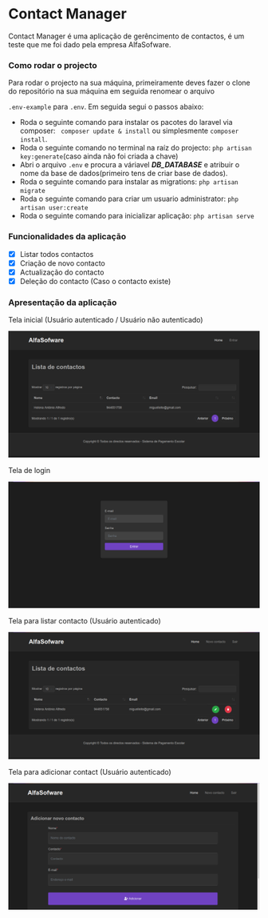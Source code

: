 <h1>Contact Manager</h1>

<p>Contact Manager é uma aplicação de gerêncimento de contactos, é um teste que me foi dado pela empresa AlfaSofware.</p>

### Como rodar o projecto

<p>Para rodar o projecto na sua máquina, primeiramente deves fazer o clone do repositório na sua máquina em seguida renomear o arquivo 

` .env-example ` para ``` .env ```. Em seguida segui o passos abaixo:</p>

- Roda o seguinte comando para instalar os pacotes do laravel via composer: ``` composer update & install``` ou simplesmente ``` composer install ```.
- Roda o seguinte comando no terminal na raíz do projecto: ``` php artisan key:generate ```(caso ainda não foi criada a chave)
- Abri o arquivo ```.env``` e procura a váriavel ***DB_DATABASE*** e atribuir o nome da base de dados(primeiro tens de criar  base de dados).
- Roda o seguinte comando para instalar as migrations: ``` php artisan migrate ```
- Roda o seguinte comando para criar um usuario administrator: ``` php artisan user:create ```
- Roda o seguinte comando para inicializar aplicação: ``` php artisan serve ```
### Funcionalidades da aplicação
- [x] Listar todos contactos
- [x] Criação de novo contacto
- [x] Actualização do contacto
- [x] Deleção do contacto (Caso o contacto existe)

### Apresentação da aplicação

<p>Tela inicial (Usuário autenticado / Usuário não autenticado)</p>
<img src="home.png" />
<p>Tela de login</p>
<img src="login.png" />

<p>Tela para listar contacto (Usuário autenticado)</p>
<img src="contact-auth.png" />

<p>Tela para adicionar contact (Usuário autenticado)</p>
<img src="add.png" />
